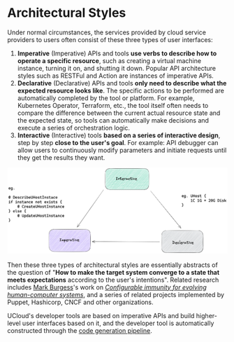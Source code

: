 # Architectural Styles

Under normal circumstances, the services provided by cloud service providers to users often consist of these three types of user interfaces:

1. **Imperative** (Imperative) APIs and tools **use verbs to describe how to operate a specific resource**, such as creating a virtual machine instance, turning it on, and shutting it down. Popular API architecture styles such as RESTFul and Action are instances of imperative APIs.
2. **Declarative** (Declarative) APIs and tools **only need to describe what the expected resource looks like**. The specific actions to be performed are automatically completed by the tool or platform. For example, Kubernetes Operator, Terraform, etc., the tool itself often needs to compare the difference between the current actual resource state and the expected state, so tools can automatically make decisions and execute a series of orchestration logic.
3. **Interactive** (Interactive) tools **based on a series of interactive design**, step by step **close to the user's goal**. For example: API debugger can allow users to continuously modify parameters and initiate requests until they get the results they want.

![Image](../images/architectural-styles.png)

Then these three types of architectural styles are essentially abstracts of the question of "**How ​​to make the target system converge to a state that meets expectations** according to the user's intentions". Related research includes [Mark Burgess](https://en.wikipedia.org/wiki/Mark_Burgess_(computer_scientist))'s work on *[Configurable immunity for evolving human-computer systems](https://www.sciencedirect.com/science/article/pii/S0167642303000479/pdf?md5=46dcfcb349f21d4d1ffb4525aac49f61&pid=1-s2.0-S0167642303000479-main.pdf)*, and a series of related projects implemented by Puppet, Hashicorp, CNCF and other organizations.

UCloud's developer tools are based on imperative APIs and build higher-level user interfaces based on it, and the developer tool is automatically constructed through the [code generation pipeline](./code-generation-pipeline.md).
